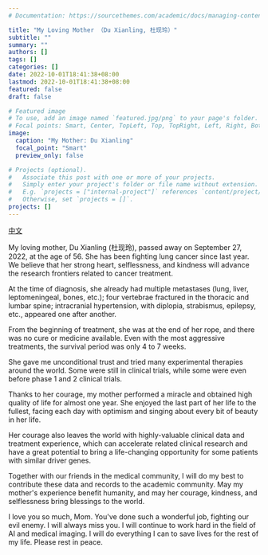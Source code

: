 ```yaml
---
# Documentation: https://sourcethemes.com/academic/docs/managing-content/

title: "My Loving Mother （Du Xianling, 杜现玲）"
subtitle: ""
summary: ""
authors: []
tags: []
categories: []
date: 2022-10-01T18:41:38+08:00
lastmod: 2022-10-01T18:41:38+08:00
featured: false
draft: false

# Featured image
# To use, add an image named `featured.jpg/png` to your page's folder.
# Focal points: Smart, Center, TopLeft, Top, TopRight, Left, Right, BottomLeft, Bottom, BottomRight.
image:
  caption: "My Mother: Du Xianling"
  focal_point: "Smart"
  preview_only: false

# Projects (optional).
#   Associate this post with one or more of your projects.
#   Simply enter your project's folder or file name without extension.
#   E.g. `projects = ["internal-project"]` references `content/project/deep-learning/index.md`.
#   Otherwise, set `projects = []`.
projects: []
---
```

[中文](/post/my-loving-mother-cn/)

My loving mother, Du Xianling (杜现玲), passed away on September 27, 2022, at the age of 56. She has been fighting lung cancer since last year. We believe that her strong heart, selflessness, and kindness will advance the research frontiers related to cancer treatment.

At the time of diagnosis, she already had multiple metastases (lung, liver, leptomeningeal, bones, etc.); four vertebrae fractured in the thoracic and lumbar spine; intracranial hypertension, with diplopia, strabismus, epilepsy, etc., appeared one after another.

From the beginning of treatment, she was at the end of her rope, and there was no cure or medicine available. Even with the most aggressive treatments, the survival period was only 4 to 7 weeks.

She gave me unconditional trust and tried many experimental therapies around the world. Some were still in clinical trials, while some were even before phase 1 and 2 clinical trials.

Thanks to her courage, my mother performed a miracle and obtained high quality of life for almost one year. She enjoyed the last part of her life to the fullest, facing each day with optimism and singing about every bit of beauty in her life.

Her courage also leaves the world with highly-valuable clinical data and treatment experience, which can accelerate related clinical research and have a great potential to bring a life-changing opportunity for some patients with similar driver genes.

Together with our friends in the medical community, I will do my best to contribute these data and records to the academic community. May my mother's experience benefit humanity, and may her courage, kindness, and selflessness bring blessings to the world.

I love you so much, Mom. You've done such a wonderful job, fighting our evil enemy. I will always miss you. I will continue to work hard in the field of AI and medical imaging. I will do everything I can to save lives for the rest of my life. Please rest in peace.

